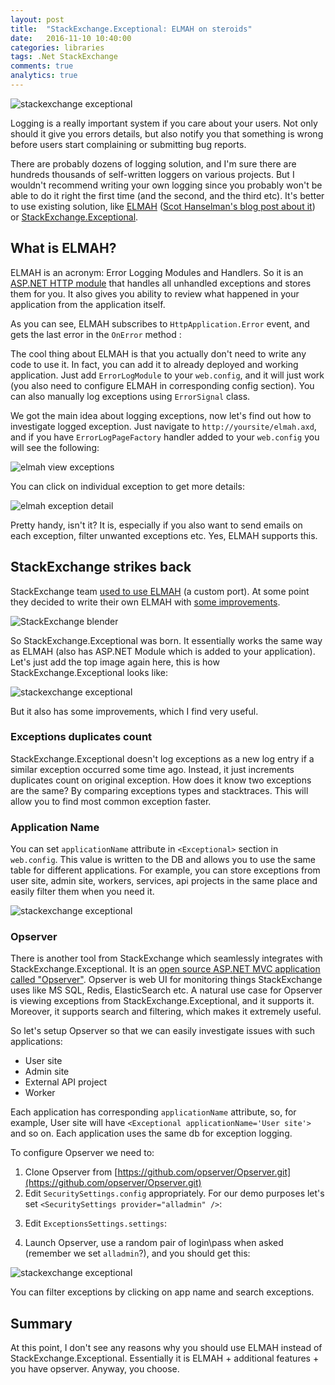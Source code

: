 ```yaml
---
layout: post
title:  "StackExchange.Exceptional: ELMAH on steroids"
date:   2016-11-10 10:40:00
categories: libraries
tags: .Net StackExchange
comments: true
analytics: true
---
```


<img src='/public/images/exceptional.png' alt="stackexchange exceptional"/>

Logging is a really important system if you care about your users. Not only should it give you errors details, but also notify you that something is wrong before users start complaining
or submitting bug reports. 

There are probably dozens of logging solution, and I'm sure there are hundreds thousands of self-written loggers on various projects. But I wouldn't recommend writing your own logging since 
you probably won't be able to do it right the first time (and the second, and the third etc). It's better to use existing solution, like [ELMAH](https://elmah.github.io/) ([Scot Hanselman's blog post about it](http://www.hanselman.com/blog/ELMAHErrorLoggingModulesAndHandlersForASPNETAndMVCToo.aspx))
or [StackExchange.Exceptional](https://github.com/NickCraver/StackExchange.Exceptional).
<br>

## What is ELMAH?

ELMAH is an acronym: Error Logging Modules and Handlers. So it is an [ASP.NET HTTP module](https://msdn.microsoft.com/en-us/library/bb398986.aspx) that handles all unhandled exceptions and stores
them for you. It also gives you ability to review what happened in your application from the application itself.

As you can see, ELMAH subscribes to `HttpApplication.Error` event, and gets the last error in the `OnError` method :

<script src="https://gist.github.com/AlexSikilinda/fc7c553e24e7fc737de497e3c4f166b3.js"></script>

The cool thing about ELMAH is that you actually don't need to write any code to use it. In fact, you can add it to already deployed and working application. 
Just add `ErrorLogModule` to your `web.config`, and it will just work (you also need to configure ELMAH in corresponding config section).
You can also manually log exceptions using `ErrorSignal` class.

We got the main idea about logging exceptions, now let's find out how to investigate logged exception.
Just navigate to `http://yoursite/elmah.axd`, and if you have `ErrorLogPageFactory` handler added to your `web.config` you will see the following:

<img src='/public/images/elmah.png' alt="elmah view exceptions"/>

You can click on individual exception to get more details:

<img src='/public/images/elmahDetails.png' alt="elmah exception detail"/>

Pretty handy, isn't it? It is, especially if you also want to send emails on each exception, filter unwanted exceptions etc. Yes, ELMAH supports this.

## StackExchange strikes back

StackExchange team [used to use ELMAH](https://blog.codinghorror.com/exception-driven-development/) (a custom port). At some point they decided to write their own 
ELMAH with [some improvements](https://nickcraver.com/blog/2012/08/23/keeping-track-of-the-bad-things/).

<img src='/public/images/elmahBlender.jpg' alt="StackExchange blender"/>

So StackExchange.Exceptional was born. It essentially works the same way as ELMAH (also has ASP.NET Module which is added to your application). 
Let's just add the top image again here, this is how StackExchange.Exceptional looks like:

<img src='/public/images/exceptional.png' alt="stackexchange exceptional"/>

But it also has
some improvements, which I find very useful.

### Exceptions duplicates count 

StackExchange.Exceptional doesn't log exceptions as a new log entry if a similar exception occurred some time ago. Instead, it just increments duplicates count
on original exception. How does it know two exceptions are the same? By comparing exceptions types and stacktraces. This will allow you to find most common exception faster.

### Application Name

You can set `applicationName` attribute in `<Exceptional>` section in `web.config`. This value is written to the DB and allows you to use the same table for different applications.
For example, you can store exceptions from user site, admin site, workers, services, api projects in the same place and easily filter them when you need it. 

<img src='/public/images/excAppName.png' alt="stackexchange exceptional"/>

### Opserver

There is another tool from StackExchange which seamlessly integrates with StackExchange.Exceptional. It is an [open source ASP.NET MVC application called "Opserver"](https://github.com/opserver/Opserver).
Opserver is web UI for monitoring things StackExchange uses like MS SQL, Redis, ElasticSearch etc. A natural use case for Opserver is viewing exceptions from StackExchange.Exceptional, and it supports it.
Moreover, it supports search and filtering, which makes it extremely useful.

So let's setup Opserver so that we can easily investigate issues with such applications:

* User site
* Admin site
* External API project
* Worker

Each application has corresponding `applicationName` attribute, so, for example, User site will have `<Exceptional applicationName='User site'>` and so on. Each application uses the same db for exception
logging.

To configure Opserver we need to:

1. Clone Opserver from [https://github.com/opserver/Opserver.git](https://github.com/opserver/Opserver.git)
2. Edit `SecuritySettings.config` appropriately. For our demo purposes let's set `<SecuritySettings provider="alladmin" />`:
<script src="https://gist.github.com/AlexSikilinda/95aec5fa62f46af671ad93605c5cf582.js"></script>
3. Edit `ExceptionsSettings.settings`:
<script src="https://gist.github.com/AlexSikilinda/7d6726113570f52311231bd25ad80881.js"></script>
4. Launch Opserver, use a random pair of login\pass when asked (remember we set `alladmin`?), and you should get this:
<img src='/public/images/opserver.png' alt="stackexchange exceptional"/>

You can filter exceptions by clicking on app name and search exceptions.

## Summary

At this point, I don't see any reasons why you should use ELMAH instead of StackExchange.Exceptional. Essentially it is ELMAH + additional features + you have opserver.
Anyway, you choose.


